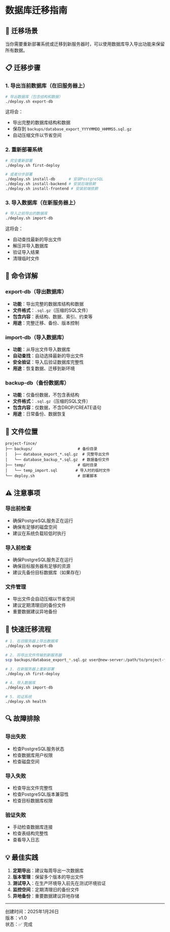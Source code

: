 # 数据库迁移指南

## 🎯 迁移场景

当你需要重新部署系统或迁移到新服务器时，可以使用数据库导入导出功能来保留所有数据。

## 📋 迁移步骤

### 1. 导出当前数据库（在旧服务器上）

```bash
# 导出数据库（包含结构和数据）
./deploy.sh export-db
```

这将会：
- 导出完整的数据库结构和数据
- 保存到 `backups/database_export_YYYYMMDD_HHMMSS.sql.gz`
- 自动压缩文件以节省空间

### 2. 重新部署系统

```bash
# 完全重新部署
./deploy.sh first-deploy

# 或者分步部署
./deploy.sh install-db      # 安装PostgreSQL
./deploy.sh install-backend # 安装后端依赖
./deploy.sh install-frontend # 安装前端依赖
```

### 3. 导入数据库（在新服务器上）

```bash
# 导入之前导出的数据库
./deploy.sh import-db
```

这将会：
- 自动查找最新的导出文件
- 解压并导入数据库
- 验证导入结果
- 清理临时文件

## 🔧 命令详解

### export-db（导出数据库）
- **功能**：导出完整的数据库结构和数据
- **文件格式**：`.sql.gz`（压缩的SQL文件）
- **包含内容**：表结构、数据、索引、约束等
- **用途**：完整迁移、备份、版本控制

### import-db（导入数据库）
- **功能**：从导出文件导入数据库
- **自动查找**：自动选择最新的导出文件
- **安全验证**：导入后验证数据库完整性
- **用途**：恢复数据、迁移到新环境

### backup-db（备份数据库）
- **功能**：仅备份数据，不包含表结构
- **文件格式**：`.sql.gz`（压缩的SQL文件）
- **包含内容**：仅数据，不含DROP/CREATE语句
- **用途**：日常备份、数据恢复

## 📁 文件位置

```
project-fince/
├── backups/                    # 备份目录
│   ├── database_export_*.sql.gz  # 完整导出文件
│   └── database_backup_*.sql.gz  # 数据备份文件
├── temp/                       # 临时目录
│   └── temp_import.sql        # 导入时的临时文件
└── deploy.sh                   # 部署脚本
```

## ⚠️ 注意事项

### 导出前检查
- 确保PostgreSQL服务正在运行
- 确保有足够的磁盘空间
- 建议在系统负载较低时执行

### 导入前检查
- 确保PostgreSQL服务正在运行
- 确保目标服务器有足够的资源
- 建议先备份目标数据库（如果存在）

### 文件管理
- 导出文件会自动压缩以节省空间
- 建议定期清理旧的备份文件
- 重要数据建议异地备份

## 🚀 快速迁移流程

```bash
# 1. 在旧服务器上导出数据库
./deploy.sh export-db

# 2. 将导出文件传输到新服务器
scp backups/database_export_*.sql.gz user@new-server:/path/to/project-fince/backups/

# 3. 在新服务器上重新部署
./deploy.sh first-deploy

# 4. 导入数据库
./deploy.sh import-db

# 5. 验证系统
./deploy.sh health
```

## 🔍 故障排除

### 导出失败
- 检查PostgreSQL服务状态
- 检查数据库用户权限
- 检查磁盘空间

### 导入失败
- 检查导出文件完整性
- 检查PostgreSQL版本兼容性
- 检查目标数据库权限

### 验证失败
- 手动检查数据库连接
- 检查表结构完整性
- 查看导入日志

## 💡 最佳实践

1. **定期导出**：建议每周导出一次数据库
2. **版本管理**：保留多个版本的导出文件
3. **测试导入**：在生产环境导入前先在测试环境验证
4. **监控空间**：定期清理旧的备份文件
5. **异地备份**：重要数据建议异地存储

---
创建时间：2025年1月26日  
版本：v1.0  
状态：✅ 完成

